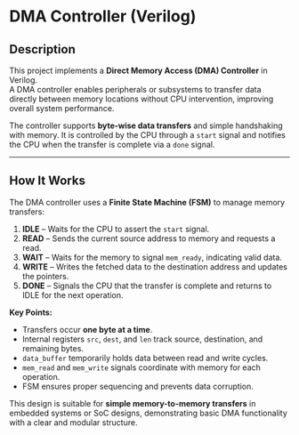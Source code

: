 # DMA Controller (Verilog)

## Description
This project implements a **Direct Memory Access (DMA) Controller** in Verilog.  
A DMA controller enables peripherals or subsystems to transfer data directly between memory locations without CPU intervention, improving overall system performance.  

The controller supports **byte-wise data transfers** and simple handshaking with memory. It is controlled by the CPU through a `start` signal and notifies the CPU when the transfer is complete via a `done` signal.

---

## How It Works
The DMA controller uses a **Finite State Machine (FSM)** to manage memory transfers:

1. **IDLE** – Waits for the CPU to assert the `start` signal.  
2. **READ** – Sends the current source address to memory and requests a read.  
3. **WAIT** – Waits for the memory to signal `mem_ready`, indicating valid data.  
4. **WRITE** – Writes the fetched data to the destination address and updates the pointers.  
5. **DONE** – Signals the CPU that the transfer is complete and returns to IDLE for the next operation.

**Key Points:**
- Transfers occur **one byte at a time**.  
- Internal registers `src`, `dest`, and `len` track source, destination, and remaining bytes.  
- `data_buffer` temporarily holds data between read and write cycles.  
- `mem_read` and `mem_write` signals coordinate with memory for each operation.  
- FSM ensures proper sequencing and prevents data corruption.

This design is suitable for **simple memory-to-memory transfers** in embedded systems or SoC designs, demonstrating basic DMA functionality with a clear and modular structure.
